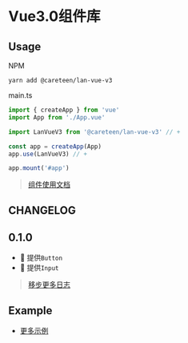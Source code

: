 # Vue3.0组件库

## Usage

NPM
```shell
yarn add @careteen/lan-vue-v3
```

main.ts
```ts
import { createApp } from 'vue'
import App from './App.vue'

import LanVueV3 from '@careteen/lan-vue-v3' // +

const app = createApp(App)
app.use(LanVueV3) // +

app.mount('#app')
```

> [组件使用文档](https://careteenl.github.io/lan-vue-v3/)

## CHANGELOG

## 0.1.0

- 🎸  提供`Button`
- 🎸  提供`Input`

> [移步更多日志](./CHANGELOG.md)

## Example

- [更多示例](./example)
